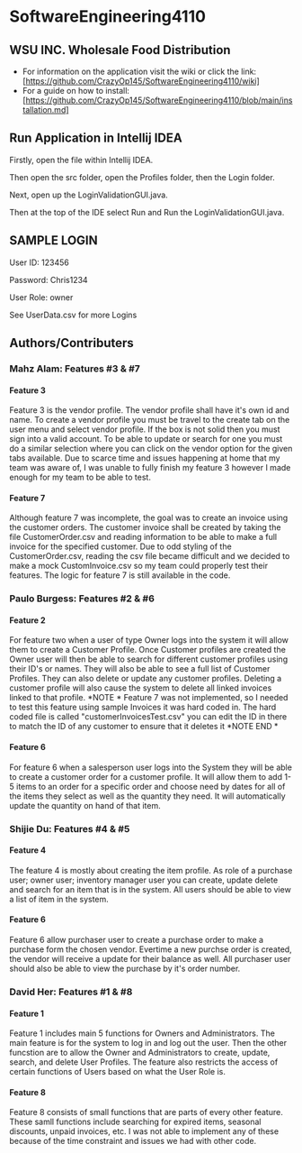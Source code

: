 # SoftwareEngineering4110

## WSU INC. Wholesale Food Distribution
* For information on the application visit the wiki or click the link: [https://github.com/CrazyOp145/SoftwareEngineering4110/wiki]
* For a guide on how to install: [https://github.com/CrazyOp145/SoftwareEngineering4110/blob/main/installation.md]


## Run Application in Intellij IDEA

Firstly, open the file within Intellij IDEA. 

Then open the src folder, open the Profiles folder, then the Login folder.

Next, open up the LoginValidationGUI.java.

Then at the top of the IDE select Run and Run the LoginValidationGUI.java.

## SAMPLE LOGIN

User ID: 123456

Password: Chris1234

User Role: owner

See UserData.csv for more Logins

## Authors/Contributers

### Mahz Alam: Features #3 & #7
#### Feature 3
Feature 3 is the vendor profile. The vendor profile shall have it's own id and name. 
To create a vendor profile you must be travel to the create tab on the user menu and select vendor profile. 
If the box is not solid then you must sign into a valid account. 
To be able to update or search for one you must do a similar selection where you can click on the vendor option for the given tabs available.
Due to scarce time and issues happening at home that my team was aware of, I was unable to fully finish my feature 3
however I made enough for my team to be able to test.

#### Feature 7
Although feature 7 was incomplete, the goal was to create an invoice using the customer orders. 
The customer invoice shall be created by taking the file CustomerOrder.csv and reading information to be able to make a full
invoice for the specified customer. Due to odd styling of the CustomerOrder.csv, reading the csv file became difficult
and we decided to make a mock CustomInvoice.csv so my team could properly test their features.
The logic for feature 7 is still available in the code.

### Paulo Burgess: Features #2 & #6
#### Feature 2
For feature two when a user of type Owner logs into the system it will allow them
to create a Customer Profile. Once Customer profiles are created the Owner user will then be able
to search for different customer profiles using their ID's or names. They will also be able to see
a full list of Customer Profiles. They can also delete or update any customer profiles. Deleting a customer
profile will also cause the system to delete all linked invoices linked to that profile.
 *NOTE * Feature 7 was not implemented, so I needed to test this feature using sample Invoices it was hard coded in. The hard coded
file is called "customerInvoicesTest.csv" you can edit the ID in there to match the ID of any customer to ensure that it deletes it
*NOTE END *
#### Feature 6
For feature 6 when a salesperson user logs into the System they will be able to create a
customer order for a customer profile. It will allow them to add 1-5 items to an order for a specific order
and choose need by dates for all of the items they select as well as the quantity they need. It will automatically update the quantity on hand
of that item.

### Shijie Du: Features #4 & #5
#### Feature 4
The feature 4 is mostly about creating the item profile. As role of a purchase user; owner user; inventory manager user you can create, update 
delete and search for an item that is in the system. All users should be able to view a list of item in the system. 

#### Feature 6
Feature 6 allow purchaser user to create a purchase order to make a purchase form the chosen vendor. Evertime a new purchse order is 
created, the vendor will receive a update for their balance as well. All purchaser user should also be able to view the purchase by it's 
order number. 

### David Her: Features #1 & #8
#### Feature 1
Feature 1 includes main 5 functions for Owners and Administrators. The main feature is for the system to log in and log out the user. 
Then the other funcstion are to allow the Owner and Administrators to create, update, search, and delete User Profiles. 
The feature also restricts the access of certain functions of Users based on what the User Role is.

#### Feature 8
Feature 8 consists of small functions that are parts of every other feature. These samll functions include searching for expired items, seasonal discounts, unpaid invoices, etc. I was not able to implement any of these because of the time constraint and issues we had with other code.
